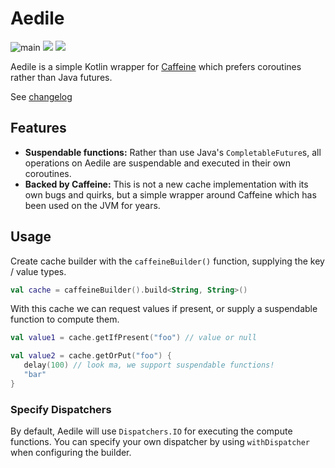 # Aedile

![main](https://github.com/sksamuel/aedile/workflows/main/badge.svg)
[<img src="https://img.shields.io/maven-central/v/com.sksamuel.aedile/aedile.svg?label=latest%20release"/>](http://search.maven.org/#search%7Cga%7C1%aedile)
[<img src="https://img.shields.io/nexus/s/https/oss.sonatype.org/com.sksamuel.aedile/aedile.svg?label=latest%20snapshot&style=plastic"/>](https://oss.sonatype.org/content/repositories/snapshots/com/sksamuel/aedile/)

Aedile is a simple Kotlin wrapper for [Caffeine](https://github.com/ben-manes/caffeine) which prefers coroutines rather
than Java futures.

See [changelog](changelog.md)

## Features

* **Suspendable functions:** Rather than use Java's `CompletableFuture`s, all operations on Aedile are suspendable and
  executed in their own coroutines.
* **Backed by Caffeine:** This is not a new cache implementation with its own bugs and quirks, but a simple wrapper
  around Caffeine which has been used on the JVM for years.

## Usage

Create cache builder with the `caffeineBuilder()` function, supplying the key / value types.

```kotlin
val cache = caffeineBuilder().build<String, String>()
```

With this cache we can request values if present, or supply a suspendable function to compute them.

```kotlin
val value1 = cache.getIfPresent("foo") // value or null

val value2 = cache.getOrPut("foo") {
   delay(100) // look ma, we support suspendable functions!
   "bar"
}
```

### Specify Dispatchers

By default, Aedile will use `Dispatchers.IO` for executing the compute functions. You can specify your own
dispatcher by using `withDispatcher` when configuring the builder.
